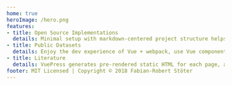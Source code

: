 ```yaml
---
home: true
heroImage: /hero.png
features:
- title: Open Source Implementations
  details: Minimal setup with markdown-centered project structure helps you focus on writing.
- title: Public Datasets
  details: Enjoy the dev experience of Vue + webpack, use Vue components in markdown, and develop custom themes with Vue.
- title: Literature
  details: VuePress generates pre-rendered static HTML for each page, and runs as an SPA once a page is loaded.
footer: MIT Licensed | Copyright © 2018 Fabian-Robert Stöter
---
```

